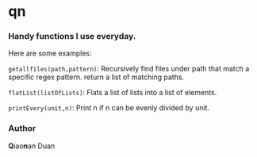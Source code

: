 # qn
### Handy functions I use everyday. 

Here are some examples:

`getallfiles(path,pattern)`:
Recursively find files under path that match a specific regex pattern. return a list of matching paths.


`flatList(listOfLists)`: Flats a list of lists into a list of elements.

`printEvery(unit,n)`: Print n if n can be evenly divided by unit.

### Author
**Q**iao**n**an Duan



